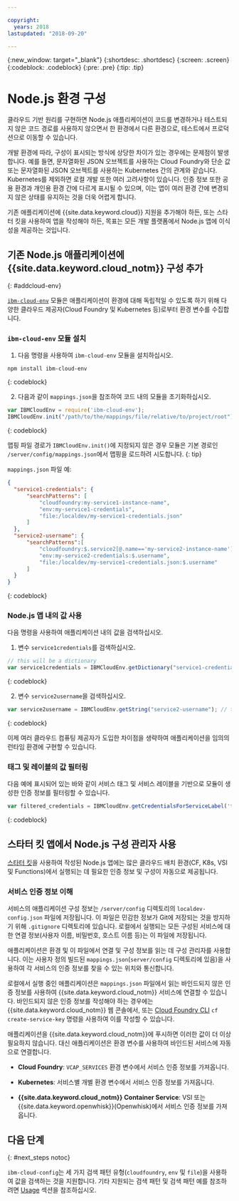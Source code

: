 ```yaml
---

copyright:
  years: 2018
lastupdated: "2018-09-20"

---
```

{:new_window: target="_blank"}
{:shortdesc: .shortdesc}
{:screen: .screen}
{:codeblock: .codeblock}
{:pre: .pre}
{:tip: .tip}

# Node.js 환경 구성

클라우드 기반 원리를 구현하면 Node.js 애플리케이션이 코드를 변경하거나 테스트되지 않은 코드 경로를 사용하지 않으면서 한 환경에서 다른 환경으로, 테스트에서 프로덕션으로 이동할 수 있습니다. 

개발 환경에 따라, 구성이 표시되는 방식에 상당한 차이가 있는 경우에는 문제점이 발생합니다. 예를 들면, 문자열화된 JSON 오브젝트를 사용하는 Cloud Foundry와 단순 값 또는 문자열화된 JSON 오브젝트를 사용하는 Kubernetes 간의 관계와 같습니다. Kubernetes를 제외하면 로컬 개발 또한 여러 고려사항이 있습니다. 인증 정보 또한 공용 환경과 개인용 환경 간에 다르게 표시될 수 있으며, 이는 앱이 여러 환경 간에 변경되지 않은 상태를 유지하는 것을 더욱 어렵게 합니다. 

기존 애플리케이션에 {{site.data.keyword.cloud}} 지원을 추가해야 하든, 또는 스타터 킷을 사용하여 앱을 작성해야 하든, 목표는 모든 개발 플랫폼에서 Node.js 앱에 이식성을 제공하는 것입니다. 

## 기존 Node.js 애플리케이션에 {{site.data.keyword.cloud_notm}} 구성 추가
{: #addcloud-env}

[`ibm-cloud-env`](https://github.com/ibm-developer/ibm-cloud-env) 모듈은 애플리케이션이 환경에 대해 독립적일 수 있도록 하기 위해 다양한 클라우드 제공자(Cloud Foundry 및 Kubernetes 등)로부터 환경 변수를 수집합니다. 

### `ibm-cloud-env` 모듈 설치
1. 다음 명령을 사용하여 `ibm-cloud-env` 모듈을 설치하십시오. 
  ```
  npm install ibm-cloud-env
  ```
  {: codeblock}

2. 다음과 같이 `mappings.json`을 참조하여 코드 내의 모듈을 초기화하십시오. 
  ```js
  var IBMCloudEnv = require('ibm-cloud-env');
  IBMCloudEnv.init("/path/to/the/mappings/file/relative/to/project/root");
  ```
  {: codeblock}

  맵핑 파일 경로가 `IBMCloudEnv.init()`에 지정되지 않은 경우 모듈은 기본 경로인 `/server/config/mappings.json`에서 맵핑을 로드하려 시도합니다.
  {: tip}

  `mappings.json` 파일 예:
  ```json
  {
    "service1-credentials": {
        "searchPatterns": [
            "cloudfoundry:my-service1-instance-name", 
            "env:my-service1-credentials", 
            "file:/localdev/my-service1-credentials.json" 
        ]
    },
    "service2-username": {
        "searchPatterns":[
            "cloudfoundry:$.service2[@.name=='my-service2-instance-name'].credentials.username",
            "env:my-service2-credentials:$.username",
            "file:/localdev/my-service1-credentials.json:$.username" 
        ]
    }
  }
  ```
  {: codeblock}

### Node.js 앱 내의 값 사용
다음 명령을 사용하여 애플리케이션 내의 값을 검색하십시오. 

1. 변수 `service1credentials`를 검색하십시오. 
  ```js
  // this will be a dictionary
  var service1credentials = IBMCloudEnv.getDictionary("service1-credentials");
  ```
  {: codeblock}

2. 변수 `service2username`을 검색하십시오. 
  ```js
  var service2username = IBMCloudEnv.getString("service2-username"); // this will be a string
  ```
  {: codeblock}

이제 여러 클라우드 컴퓨팅 제공자가 도입한 차이점을 생략하여 애플리케이션을 임의의 런타임 환경에 구현할 수 있습니다. 

### 태그 및 레이블의 값 필터링
다음 예에 표시되어 있는 바와 같이 서비스 태그 및 서비스 레이블을 기반으로 모듈이 생성한 인증 정보를 필터링할 수 있습니다. 
```js
var filtered_credentials = IBMCloudEnv.getCredentialsForServiceLabel('tag', 'label', credentials)); // returns a Json with credentials for specified service tag and label
```
{: codeblock}

## 스타터 킷 앱에서 Node.js 구성 관리자 사용

[스타터 킷](https://console.bluemix.net/developer/appservice/starter-kits/)을 사용하여 작성된 Node.js 앱에는 많은 클라우드 배치 환경(CF, K8s, VSI 및 Functions)에서 실행되는 데 필요한 인증 정보 및 구성이 자동으로 제공됩니다. 

### 서비스 인증 정보 이해

서비스의 애플리케이션 구성 정보는 `/server/config` 디렉토리의 `localdev-config.json` 파일에 저장됩니다. 이 파일은 민감한 정보가 Git에 저장되는 것을 방지하기 위해 `.gitignore` 디렉토리에 있습니다. 로컬에서 실행되는 모든 구성된 서비스에 대한 연결 정보(사용자 이름, 비밀번호, 호스트 이름 등)는 이 파일에 저장됩니다. 

애플리케이션은 환경 및 이 파일에서 연결 및 구성 정보를 읽는 데 구성 관리자를 사용합니다. 이는 사용자 정의 빌드된 `mappings.json`(`server/config` 디렉토리에 있음)을 사용하여 각 서비스의 인증 정보를 찾을 수 있는 위치와 통신합니다. 

로컬에서 실행 중인 애플리케이션은 `mappings.json` 파일에서 읽는 바인드되지 않은 인증 정보를 사용하여 {{site.data.keyword.cloud_notm}} 서비스에 연결할 수 있습니다. 바인드되지 않은 인증 정보를 작성해야 하는 경우에는 {{site.data.keyword.cloud_notm}} 웹 콘솔에서, 또는 [Cloud Foundry CLI](https://docs.cloudfoundry.org/cf-cli/) `cf create-service-key` 명령을 사용하여 이를 작성할 수 있습니다. 

애플리케이션을 {{site.data.keyword.cloud_notm}}에 푸시하면 이러한 값이 더 이상 필요하지 않습니다. 대신 애플리케이션은 환경 변수를 사용하여 바인드된 서비스에 자동으로 연결합니다. 

* **Cloud Foundry**: `VCAP_SERVICES` 환경 변수에서 서비스 인증 정보를 가져옵니다. 

* **Kubernetes**: 서비스별 개별 환경 변수에서 서비스 인증 정보를 가져옵니다. 

* **{{site.data.keyword.cloud_notm}} Container Service**: VSI 또는 {{site.data.keyword.openwhisk}}(Openwhisk)에서 서비스 인증 정보를 가져옵니다. 


## 다음 단계
{: #next_steps notoc}

`ibm-cloud-config`는 세 가지 검색 패턴 유형(`cloudfoundry`, `env` 및 `file`)을 사용하여 값을 검색하는 것을 지원합니다. 기타 지원되는 검색 패턴 및 검색 패턴 예를 참조하려면 [Usage](https://github.com/ibm-developer/ibm-cloud-env#usage) 섹션을 참조하십시오. 

